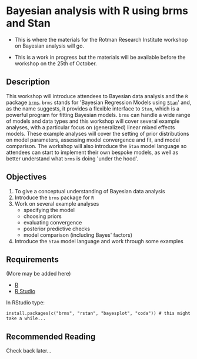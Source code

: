 
# Bayesian analysis with R using brms and Stan

- This is where the materials for the Rotman Research Institute workshop on Bayesian analysis will go.

- This is a work in progress but the materials will be available before the workshop on the 25th of October.

## Description

This workshop will introduce attendees to Bayesian data analysis and the `R` package [`brms`](https://cran.r-project.org/web/packages/brms/index.html). `brms` stands for 'Bayesian Regression Models using [`Stan`](https://mc-stan.org/)' and, as the name suggests, it provides a flexible interface to `Stan`, which is a powerful program for fitting Bayesian models. `brms` can handle a wide range of models and data types and this workshop will cover several example analyses, with a particular focus on (generalized) linear mixed effects models. These example analyses will cover the setting of prior distributions on model parameters, assessing model convergence and fit, and model comparison. The workshop will also introduce the `Stan` model language so attendees can start to implement their own bespoke models, as well as better understand what `brms` is doing 'under the hood'.

## Objectives

1. To give a conceptual understanding of Bayesian data analysis
2. Introduce the `brms` package for `R`
3. Work on several example analyses
    - specifying the model
    - choosing priors
    - evaluating convergence
    - posterior predictive checks
    - model comparison (including Bayes' factors)
4. Introduce the `Stan` model language and work through some examples

## Requirements

(More may be added here)

- [R](https://www.r-project.org/)
- [R Studio](https://www.rstudio.com/)

In RStudio type:

```
install.packages(c("brms", "rstan", "bayesplot", "coda")) # this might take a while...
```

## Recommended Reading

Check back later...
